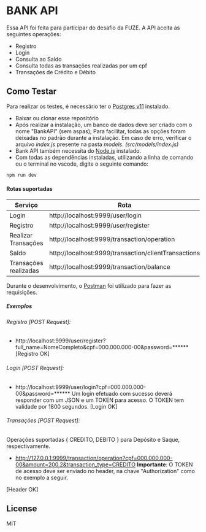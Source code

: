 # BANK API

Essa API foi feita para participar do desafio da FUZE.
A API aceita as seguintes operações:
  - Registro
  - Login
  - Consulta ao Saldo
  - Consulta todas as transações realizadas por um cpf
  - Transações de Crédito e Débito

## Como Testar 

Para realizar os testes, é necessário ter o [Postgres v11](https://www.postgresql.org/download/) instalado. 
* Baixar ou clonar esse repositório
* Após realizar a instalação, um banco de dados deve ser criado com o nome "BankAPI" (sem aspas);
Para facilitar, todas as opções foram deixadas no padrão durante a instalação. Em caso de erro, verificar o arquivo *index.js* presente na pasta *models*. *(src/models/index.js)*
* Bank API também necessita do [Node.js](https://nodejs.org/) instalado.
* Com todas as dependências instaladas, utilizando a linha de comando ou o terminal no vscode, digite o seguinte comando:
```sh
npm run dev
```

#### Rotas suportadas


| Serviço | Rota |
| ------ | ------ |
| Login | http://localhost:9999/user/login |
| Registro | http://localhost:9999/user/register |
| Realizar Transações | http://localhost:9999/transaction/operation |
| Saldo | http://localhost:9999/transaction/clientTransactions |
| Transações realizadas | http://localhost:9999/transaction/balance|

Durante o desenvolvimento, o [Postman](https://www.getpostman.com/) foi utilizado para fazer as requisições.

##### Exemplos

###### Registro [POST Request]: 
* http://localhost:9999/user/register?full_name=NomeCompleto&cpf=000.000.000-00&password=******
[Registro OK]
###### Login [POST Request]:
* http://localhost:9999/user/login?cpf=000.000.000-00&password=******
Um login efetuado com sucesso deverá responder com um JSON e um TOKEN para acesso. O TOKEN tem validade por 1800 segundos.
[Login OK]

###### Transações [POST Request]:

Operações suportadas { CREDITO, DEBITO } para Depósito e Saque, respectivamente.
* http://127.0.0.1:9999/transaction/operation?cpf=000.000.000-00&amount=200.2&transaction_type=CREDITO
__Importante__: O TOKEN de acesso deve ser enviado no header, na chave "Authorization" como no exemplo a seguir.

[Header OK]


License
----

MIT
